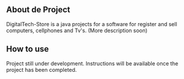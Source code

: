 ## About de Project

DigitalTech-Store is a java projects for a software for register and sell computers, cellphones and Tv's.
(More description soon)

## How to use

Project still under development. Instructions will be available once the project has been completed.


